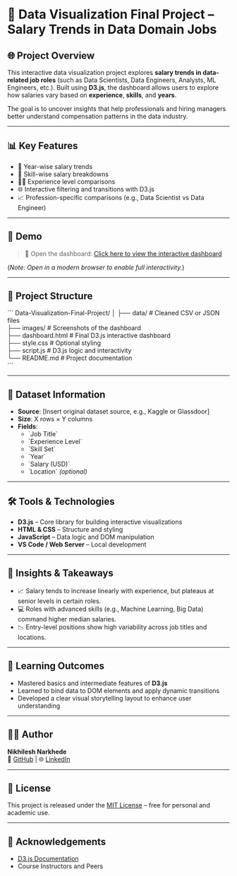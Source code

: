 
# 💼 Data Visualization Final Project – Salary Trends in Data Domain Jobs

## 🌐 Project Overview

This interactive data visualization project explores **salary trends in data-related job roles** (such as Data Scientists, Data Engineers, Analysts, ML Engineers, etc.). Built using **D3.js**, the dashboard allows users to explore how salaries vary based on **experience**, **skills**, and **years**.

The goal is to uncover insights that help professionals and hiring managers better understand compensation patterns in the data industry.

---

## 📊 Key Features

- 📅 Year-wise salary trends  
- 🧠 Skill-wise salary breakdowns  
- 👨‍💼 Experience level comparisons  
- 🌐 Interactive filtering and transitions with D3.js  
- 📈 Profession-specific comparisons (e.g., Data Scientist vs Data Engineer)

---

## 🚀 Demo

> 🔗 Open the dashboard: [Click here to view the interactive dashboard](./dashboard.html)

(*Note: Open in a modern browser to enable full interactivity.*)

---

## 📁 Project Structure

\`\`\`
Data-Visualization-Final-Project/
│
├── data/               # Cleaned CSV or JSON files  
├── images/             # Screenshots of the dashboard  
├── dashboard.html      # Final D3.js interactive dashboard  
├── style.css           # Optional styling  
├── script.js           # D3.js logic and interactivity  
└── README.md           # Project documentation  
\`\`\`

---

## 📂 Dataset Information

- **Source**: [Insert original dataset source, e.g., Kaggle or Glassdoor]  
- **Size**: X rows × Y columns  
- **Fields**:  
  - \`Job Title\`  
  - \`Experience Level\`  
  - \`Skill Set\`  
  - \`Year\`  
  - \`Salary (USD)\`  
  - \`Location\` *(optional)*

---

## 🛠 Tools & Technologies

- **D3.js** – Core library for building interactive visualizations  
- **HTML & CSS** – Structure and styling  
- **JavaScript** – Data logic and DOM manipulation  
- **VS Code / Web Server** – Local development

---

## 📌 Insights & Takeaways

- 📈 Salary tends to increase linearly with experience, but plateaus at senior levels in certain roles.  
- 💻 Roles with advanced skills (e.g., Machine Learning, Big Data) command higher median salaries.  
- 📉 Entry-level positions show high variability across job titles and locations.

---

## 🧠 Learning Outcomes

- Mastered basics and intermediate features of **D3.js**  
- Learned to bind data to DOM elements and apply dynamic transitions  
- Developed a clear visual storytelling layout to enhance user understanding

---


## 👨‍💻 Author

**Nikhilesh Narkhede**  
🔗 [GitHub](https://github.com/nikhileshnarkhede) | 🌐 [LinkedIn](https://www.linkedin.com/in/nikhileshnarkhede)

---

## 📜 License

This project is released under the [MIT License](./LICENSE) – free for personal and academic use.

---

## 🙌 Acknowledgements

- [D3.js Documentation](https://d3js.org/)   
- Course Instructors and Peers
